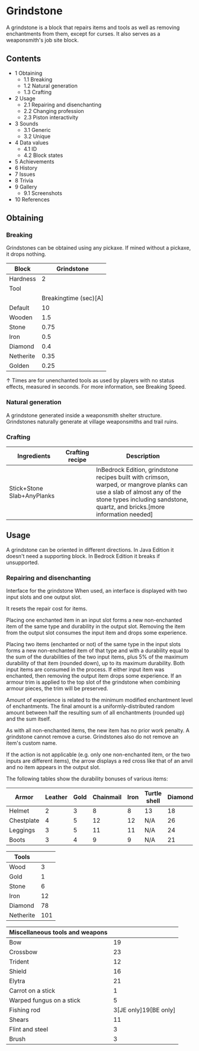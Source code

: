 # Grindstone
A grindstone is a block that repairs items and tools as well as removing enchantments from them, except for curses. It also serves as a weaponsmith's job site block.

## Contents
- 1 Obtaining
	- 1.1 Breaking
	- 1.2 Natural generation
	- 1.3 Crafting
- 2 Usage
	- 2.1 Repairing and disenchanting
	- 2.2 Changing profession
	- 2.3 Piston interactivity
- 3 Sounds
	- 3.1 Generic
	- 3.2 Unique
- 4 Data values
	- 4.1 ID
	- 4.2 Block states
- 5 Achievements
- 6 History
- 7 Issues
- 8 Trivia
- 9 Gallery
	- 9.1 Screenshots
- 10 References

## Obtaining
### Breaking
Grindstones can be obtained using any pickaxe. If mined without a pickaxe, it drops nothing.

| Block     | Grindstone            |
|-----------|-----------------------|
| Hardness  | 2                     |
| Tool      |                       |
|           | Breakingtime (sec)[A] |
| Default   | 10                    |
| Wooden    | 1.5                   |
| Stone     | 0.75                  |
| Iron      | 0.5                   |
| Diamond   | 0.4                   |
| Netherite | 0.35                  |
| Golden    | 0.25                  |


↑ Times are for unenchanted tools as used by players with no status effects, measured in seconds. For more information, see Breaking Speed.


### Natural generation
A grindstone generated inside a weaponsmith shelter structure.
Grindstones naturally generate at village weaponsmiths and trail ruins.

### Crafting
| Ingredients                | Crafting recipe | Description                                                                                                                                                                                            |
|----------------------------|-----------------|--------------------------------------------------------------------------------------------------------------------------------------------------------------------------------------------------------|
| Stick+Stone Slab+AnyPlanks |                 | InBedrock Edition, grindstone recipes built with crimson, warped, or mangrove planks can use a slab of almost any of the stone types including sandstone, quartz, and bricks.[more information needed] |

## Usage
A grindstone can be oriented in different directions. In Java Edition it doesn't need a supporting block. In Bedrock Edition it breaks if unsupported.

### Repairing and disenchanting
Interface for the grindstone
When used, an interface is displayed with two input slots and one output slot.

It resets the repair cost for items.

Placing one enchanted item in an input slot forms a new non-enchanted item of the same type and durability in the output slot. Removing the item from the output slot consumes the input item and drops some experience.

Placing two items (enchanted or not) of the same type in the input slots forms a new non-enchanted item of that type and with a durability equal to the sum of the durabilities of the two input items, plus 5% of the maximum durability of that item (rounded down), up to its maximum durability. Both input items are consumed in the process. If either input item was enchanted, then removing the output item drops some experience. If an armour trim is applied to the top slot of the grindstone when combining armour pieces, the trim will be preserved.

Amount of experience is related to the minimum modified enchantment level of enchantments. The final amount is a uniformly-distributed random amount between half the resulting sum of all enchantments (rounded up) and the sum itself.

As with all non-enchanted items, the new item has no prior work penalty. A grindstone cannot remove a curse. Grindstones also do not remove an item's custom name.

If the action is not applicable (e.g. only one non-enchanted item, or the two inputs are different items), the arrow displays a red cross like that of an anvil and no item appears in the output slot.

The following tables show the durability bonuses of various items:

| Armor      | Leather | Gold | Chainmail | Iron | Turtle shell | Diamond | Netherite |
|------------|---------|------|-----------|------|--------------|---------|-----------|
| Helmet     | 2       | 3    | 8         | 8    | 13           | 18      | 20        |
| Chestplate | 4       | 5    | 12        | 12   | N/A          | 26      | 29        |
| Leggings   | 3       | 5    | 11        | 11   | N/A          | 24      | 27        |
| Boots      | 3       | 4    | 9         | 9    | N/A          | 21      | 24        |


| Tools     |     |
|-----------|-----|
| Wood      | 3   |
| Gold      | 1   |
| Stone     | 6   |
| Iron      | 12  |
| Diamond   | 78  |
| Netherite | 101 |

| Miscellaneous tools and weapons |                           |
|---------------------------------|---------------------------|
| Bow                             | 19                        |
| Crossbow                        | 23                        |
| Trident                         | 12                        |
| Shield                          | 16                        |
| Elytra                          | 21                        |
| Carrot on a stick               | 1                         |
| Warped fungus on a stick        | 5                         |
| Fishing rod                     | 3‌[JE  only]19‌[BE  only] |
| Shears                          | 11                        |
| Flint and steel                 | 3                         |
| Brush                           | 3                         |


